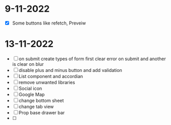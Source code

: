 # 9-11-2022

- [X] Some buttons like refetch, Preveiw

# 13-11-2022
- [ ] on submit create types of form first clear error on submit and another is clear on blur
- [ ] disable plus and minus button and add validation
- [ ] List component and accordian
- [ ] remove unwanted libraries 
- [ ] Social icon 
- [ ] Google Map 
- [ ] change bottom sheet
- [ ] change tab view
- [ ] Prop base drawer bar
- [ ] 
